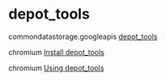 # depot_tools

commondatastorage.googleapis [depot_tools](http://commondatastorage.googleapis.com/chrome-infra-docs/flat/depot_tools/docs/html/depot_tools.html)

chromium [Install depot_tools](https://www.chromium.org/developers/how-tos/install-depot-tools/)

chromium [Using depot_tools](https://www.chromium.org/developers/how-tos/depottools/)





